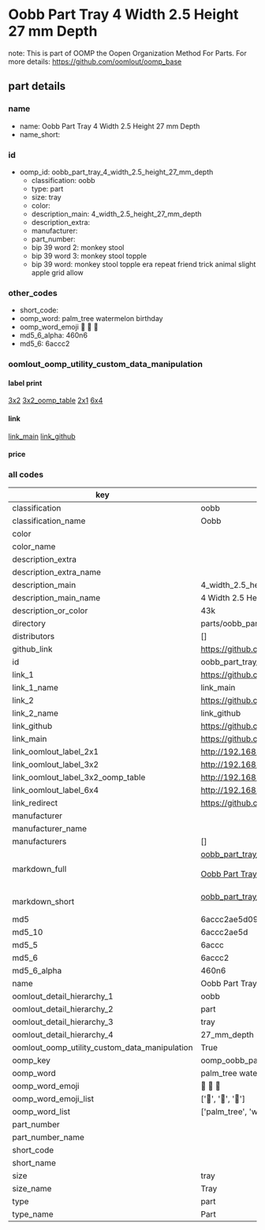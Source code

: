 # Oobb Part Tray 4 Width 2.5 Height 27 mm Depth  

note: This is part of OOMP the Oopen Organization Method For Parts. For more details: https://github.com/oomlout/oomp_base

##  part details
  







### name
* name: Oobb Part Tray 4 Width 2.5 Height 27 mm Depth
* name_short: 
### id
* oomp_id: oobb_part_tray_4_width_2.5_height_27_mm_depth
  * classification: oobb
  * type: part
  * size: tray
  * color: 
  * description_main: 4_width_2.5_height_27_mm_depth
  * description_extra: 
  * manufacturer: 
  * part_number: 
  * bip 39 word 2: monkey stool
  * bip 39 word 3: monkey stool topple
  * bip 39 word: monkey stool topple era repeat friend trick animal slight apple grid allow

### other_codes
* short_code: 
* oomp_word: palm_tree watermelon birthday
* oomp_word_emoji :palm_tree: :watermelon: :birthday:
* md5_6_alpha: 460n6
* md5_6: 6accc2






### oomlout_oomp_utility_custom_data_manipulation
#### label print
[3x2](http://192.168.1.245:1112/?label=oomp%20460n6)
[3x2_oomp_table](http://192.168.1.108:1112/?label=oomp%20460n6)
[2x1](http://192.168.1.242:1112/?label=oomp%20460n6)
[6x4](http://192.168.1.55:1112/?label=oomp%20460n6)    

#### link

[link_main](https://github.com/oomlout/oomlout_oomp_version_1_messy/tree/main/parts/oobb_part_tray_4_width_2.5_height_27_mm_depth) [link_github](https://github.com/oomlout/oomlout_oomp_version_1_messy/tree/main/parts/oobb_part_tray_4_width_2.5_height_27_mm_depth)                             

#### price







### all codes 
| key | value |  
| --- | --- |  
| classification | oobb |  
| classification_name | Oobb |  
| color |  |  
| color_name |  |  
| description_extra |  |  
| description_extra_name |  |  
| description_main | 4_width_2.5_height_27_mm_depth |  
| description_main_name | 4 Width 2.5 Height 27 mm Depth |  
| description_or_color | 43k |  
| directory | parts/oobb_part_tray_4_width_2.5_height_27_mm_depth |  
| distributors | [] |  
| github_link | https://github.com/oomlout/oomlout_oomp_part_src/tree/main/parts/oobb_part_tray_4_width_2.5_height_27_mm_depth |  
| id | oobb_part_tray_4_width_2.5_height_27_mm_depth |  
| link_1 | https://github.com/oomlout/oomlout_oomp_version_1_messy/tree/main/parts/oobb_part_tray_4_width_2.5_height_27_mm_depth |  
| link_1_name | link_main |  
| link_2 | https://github.com/oomlout/oomlout_oomp_version_1_messy/tree/main/parts/oobb_part_tray_4_width_2.5_height_27_mm_depth |  
| link_2_name | link_github |  
| link_github | https://github.com/oomlout/oomlout_oomp_version_1_messy/tree/main/parts/oobb_part_tray_4_width_2.5_height_27_mm_depth |  
| link_main | https://github.com/oomlout/oomlout_oomp_version_1_messy/tree/main/parts/oobb_part_tray_4_width_2.5_height_27_mm_depth |  
| link_oomlout_label_2x1 | http://192.168.1.242:1112/?label=oomp%20460n6 |  
| link_oomlout_label_3x2 | http://192.168.1.245:1112/?label=oomp%20460n6 |  
| link_oomlout_label_3x2_oomp_table | http://192.168.1.108:1112/?label=oomp%20460n6 |  
| link_oomlout_label_6x4 | http://192.168.1.55:1112/?label=oomp%20460n6 |  
| link_redirect | https://github.com/oomlout/oomlout_oomp_version_1_messy/tree/main/parts/oobb_part_tray_4_width_2.5_height_27_mm_depth |  
| manufacturer |  |  
| manufacturer_name |  |  
| manufacturers | [] |  
| markdown_full | [oobb_part_tray_4_width_2.5_height_27_mm_depth](none)<br>[](none)<br>[Oobb Part Tray 4 Width 2.5 Height 27 Mm Depth](none)<br><br> |  
| markdown_short | [oobb_part_tray_4_width_2.5_height_27_mm_depth](none)<br><br> |  
| md5 | 6accc2ae5d091d0d73db54c5ca759c79 |  
| md5_10 | 6accc2ae5d |  
| md5_5 | 6accc |  
| md5_6 | 6accc2 |  
| md5_6_alpha | 460n6 |  
| name | Oobb Part Tray 4 Width 2.5 Height 27 mm Depth |  
| oomlout_detail_hierarchy_1 | oobb |  
| oomlout_detail_hierarchy_2 | part |  
| oomlout_detail_hierarchy_3 | tray |  
| oomlout_detail_hierarchy_4 | 27_mm_depth |  
| oomlout_oomp_utility_custom_data_manipulation | True |  
| oomp_key | oomp_oobb_part_tray_4_width_2.5_height_27_mm_depth |  
| oomp_word | palm_tree watermelon birthday |  
| oomp_word_emoji | :palm_tree: :watermelon: :birthday: |  
| oomp_word_emoji_list | [':palm_tree:', ':watermelon:', ':birthday:'] |  
| oomp_word_list | ['palm_tree', 'watermelon', 'birthday'] |  
| part_number |  |  
| part_number_name |  |  
| short_code |  |  
| short_name |  |  
| size | tray |  
| size_name | Tray |  
| type | part |  
| type_name | Part |  
